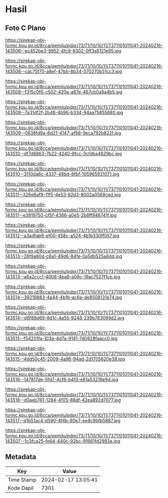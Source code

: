 # Hasil

## Foto C Plano

https://sirekap-obj-formc.kpu.go.id/8cca/pemilu/pdpr/73/71/10/10/11/7371101011041-20240216-143506--ec452be3-9952-4fc9-9302-0ff3a5121e95.jpg

https://sirekap-obj-formc.kpu.go.id/8cca/pemilu/pdpr/73/71/10/10/11/7371101011041-20240216-143508--cac75f70-a8ef-47bb-8b34-070270b51cc3.jpg

https://sirekap-obj-formc.kpu.go.id/8cca/pemilu/pdpr/73/71/10/10/11/7371101011041-20240216-143508--f315c0f6-c502-420a-a67e-467cb0a8a4b5.jpg

https://sirekap-obj-formc.kpu.go.id/8cca/pemilu/pdpr/73/71/10/10/11/7371101011041-20240216-143509--7a31df2f-2b46-4b96-b334-94aa75855680.jpg

https://sirekap-obj-formc.kpu.go.id/8cca/pemilu/pdpr/73/71/10/10/11/7371101011041-20240216-143509--0638fd9a-6d21-4147-af66-9eca792b822f.jpg

https://sirekap-obj-formc.kpu.go.id/8cca/pemilu/pdpr/73/71/10/10/11/7371101011041-20240216-143510--df7d6863-7b22-4240-8fcc-3cfdba4829bc.jpg

https://sirekap-obj-formc.kpu.go.id/8cca/pemilu/pdpr/73/71/10/10/11/7371101011041-20240216-143510--3110da6c-4337-48bd-8fbf-105965931071.jpg

https://sirekap-obj-formc.kpu.go.id/8cca/pemilu/pdpr/73/71/10/10/11/7371101011041-20240216-143511--326e8af9-11f5-4e53-92d3-8002a0569ced.jpg

https://sirekap-obj-formc.kpu.go.id/8cca/pemilu/pdpr/73/71/10/10/11/7371101011041-20240216-143511--e3819750-cf5f-4386-a0e5-2b8ff946741f.jpg

https://sirekap-obj-formc.kpu.go.id/8cca/pemilu/pdpr/73/71/10/10/11/7371101011041-20240216-143512--a3adfab9-ef00-458c-a524-4b1b330ff057.jpg

https://sirekap-obj-formc.kpu.go.id/8cca/pemilu/pdpr/73/71/10/10/11/7371101011041-20240216-143513--26f9a80d-c6a1-49d6-84fe-0a5db525a8dd.jpg

https://sirekap-obj-formc.kpu.go.id/8cca/pemilu/pdpr/73/71/10/10/11/7371101011041-20240216-143513--a8a2ccc1-4006-4ea9-a09c-19ac7527f1cb.jpg

https://sirekap-obj-formc.kpu.go.id/8cca/pemilu/pdpr/73/71/10/10/11/7371101011041-20240216-143514--39219883-4a44-4b1b-ac6e-de8508131e74.jpg

https://sirekap-obj-formc.kpu.go.id/8cca/pemilu/pdpr/73/71/10/10/11/7371101011041-20240216-143514--d6f88d69-8d1c-4a55-9248-239b783099d2.jpg

https://sirekap-obj-formc.kpu.go.id/8cca/pemilu/pdpr/73/71/10/10/11/7371101011041-20240216-143515--f54201fa-103a-4d7a-9141-7d0928faacc0.jpg

https://sirekap-obj-formc.kpu.go.id/8cca/pemilu/pdpr/73/71/10/10/11/7371101011041-20240216-143515--4dd50c45-2009-4a96-94ad-2d1705620e39.jpg

https://sirekap-obj-formc.kpu.go.id/8cca/pemilu/pdpr/73/71/10/10/11/7371101011041-20240216-143516--147817de-5fd7-4cf6-b4f0-e81a53219e9d.jpg

https://sirekap-obj-formc.kpu.go.id/8cca/pemilu/pdpr/73/71/10/10/11/7371101011041-20240216-143516--d0aeb761-1284-4f05-88df-42ea892d7077.jpg

https://sirekap-obj-formc.kpu.go.id/8cca/pemilu/pdpr/73/71/10/10/11/7371101011041-20240216-143517--d1b51ac4-d590-4f4b-80e7-ee8c9bfb5887.jpg

https://sirekap-obj-formc.kpu.go.id/8cca/pemilu/pdpr/73/71/10/10/11/7371101011041-20240216-143507--1c3fca25-fe64-440c-92bc-91661fd2993e.jpg


## Metadata

| Key        | Value               |
| ---------- | ------------------- |
| Time Stamp | 2024-02-17 13:05:41 |
| Kode Dapil | 7301                |




